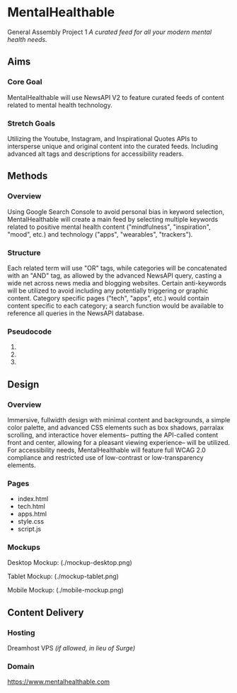 
# MentalHealthable
General Assembly Project 1
_A curated feed for all your modern mental health needs._

## Aims
### Core Goal
MentalHealthable will use NewsAPI V2 to feature curated feeds of content related to mental health technology. 
### Stretch Goals
Utilizing the Youtube, Instagram, and Inspirational Quotes APIs to intersperse unique and original content into the curated feeds. Including advanced alt tags and descriptions for accessibility readers. 

## Methods
### Overview
Using Google Search Console to avoid personal bias in keyword selection, MentalHealthable will create a main feed by selecting multiple keywords related to positive mental health content ("mindfulness", "inspiration", "mood", etc.) and technology ("apps", "wearables", "trackers").
### Structure
Each related term will use "OR" tags, while categories will be concatenated with an "AND" tag, as allowed by the advanced NewsAPI query, casting a wide net across news media and blogging websites. Certain anti-keywords will be utilized to avoid including any potentially triggering or graphic content. Category specific pages ("tech", "apps", etc.) would contain content specific to each category; a search function would be available to reference all queries in the NewsAPI database.
### Pseudocode
1. 
2. 
3. 

## Design
### Overview
Immersive, fullwidth design with minimal content and backgrounds, a simple color palette, and advanced CSS elements such as box shadows, parralax scrolling, and interactice hover elements– putting the API-called content front and center, allowing for a pleasant viewing experience– will be utilized. For accessibility needs, MentalHealthable will feature full WCAG 2.0 compliance and restricted use of low-contrast or low-transparency elements.
### Pages
* index.html
* tech.html
* apps.html
* style.css
* script.js
### Mockups
Desktop Mockup:
(./mockup-desktop.png)

Tablet Mockup:
(./mockup-tablet.png)

Mobile Mockup:
(./mobile-mockup.png)

## Content Delivery
### Hosting
Dreamhost VPS _(if allowed, in lieu of Surge)_
### Domain
https://www.mentalhealthable.com